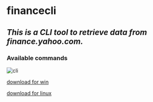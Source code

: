 # financecli

## _This is a CLI tool to retrieve data from finance.yahoo.com._

### Available commands

![cli](https://i.ibb.co/j43zt5L/cli.png)

[download for win](https://github.com/hasindusithmin/financecli/raw/main/stockcli/dist/stockcli-0.1.0-py3-none-any.whl)

[download for linux](https://github.com/hasindusithmin/financecli/raw/main/stockcli/dist/stockcli-0.1.0.tar.gz)
